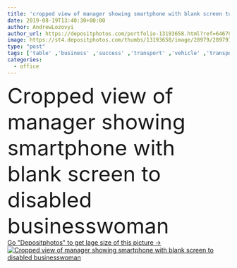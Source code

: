 ```yaml
---
title: 'cropped view of manager showing smartphone with blank screen to disabled businesswoman'
date: 2019-08-19T13:40:30+00:00
author: AndrewLozovyi
author_url: https://depositphotos.com/portfolio-13193658.html?ref=64678756
image: https://st4.depositphotos.com/thumbs/13193658/image/28979/289797806/api_thumb_450.jpg?forcejpeg=true
type: "post"
tags: ['table' ,'business' ,'success' ,'transport' ,'vehicle' ,'transportation' ,'man' ,'connection' ,'corporate' ,'office' ,'woman' ,'communication' ,'wireless' ,'laptop' ,'businessman' ,'desk' ,'together' ,'togetherness' ,'indoors' ,'profession' ,'executive' ,'workplace' ,'workspace' ,'successful' ,'businesswoman' ,'businesspeople' ,'disabled' ,'smartphone' ,'colleagues' ,'coworkers' ,'partial' ,'disability' ,'Cropped' ,'Wheelchair' ,'gadgets' ,'managers' ,'professional occupation' ,'Two People' ,'copy space' ,'young adult' ,'blank screen' ,'business partners' ,'Casual Business' ,'digital devices' ]
categories: 
  - office
---
```

<div aling="center">
            <font size="60"> Cropped view of manager showing smartphone with blank screen to disabled businesswoman</font>   
</div>
<div>
    <a href='https://st4.depositphotos.com/thumbs/13193658/image/28979/289797806/api_thumb_450.jpg?forcejpeg=true?ref=64678756' target=_blank > Go "Depositphotos" to get lage size of this picture ->
        <img href='https://st4.depositphotos.com/thumbs/13193658/image/28979/289797806/api_thumb_450.jpg?forcejpeg=true?ref=64678756' src='https://st4.depositphotos.com/13193658/28979/i/950/depositphotos_289797806-stock-photo-cropped-view-manager-showing-smartphone.jpg?forcejpeg=true' alt='Cropped view of manager showing smartphone with blank screen to disabled businesswoman' >
    </a>
</div>
